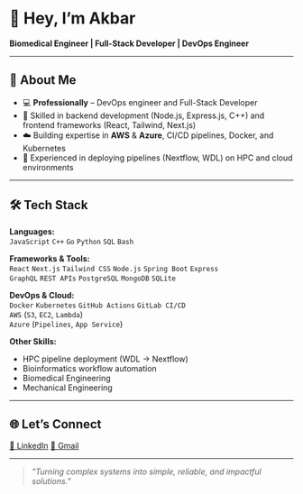 # 👋 Hey, I’m Akbar  

**Biomedical Engineer | Full-Stack Developer | DevOps Engineer**  

---

## 🚀 About Me  

- 💻 **Professionally** – DevOps engineer and Full-Stack Developer  
- 🔧 Skilled in backend development (Node.js, Express.js, C++) and frontend frameworks (React, Tailwind, Next.js)  
- ☁️ Building expertise in **AWS** & **Azure**, CI/CD pipelines, Docker, and Kubernetes  
- 🧬 Experienced in deploying pipelines (Nextflow, WDL) on HPC and cloud environments  

---

## 🛠️ Tech Stack  

**Languages:**  
`JavaScript` `C++` `Go` `Python` `SQL` `Bash`  

**Frameworks & Tools:**  
`React` `Next.js` `Tailwind CSS` `Node.js` `Spring Boot` `Express`  
`GraphQL` `REST APIs` `PostgreSQL` `MongoDB` `SQLite` 

**DevOps & Cloud:**  
`Docker` `Kubernetes` `GitHub Actions` `GitLab CI/CD`  
`AWS` (`S3`, `EC2`, `Lambda`)  
`Azure` (`Pipelines`, `App Service`)  

**Other Skills:**  
- HPC pipeline deployment (WDL → Nextflow)  
- Bioinformatics workflow automation
- Biomedical Engineering
- Mechanical Engineering

---

## 🌐 Let’s Connect  

[💼 LinkedIn](https://www.linkedin.com/in/akbar-abayev/)
[📧 Gmail](mailto:akbar.abayev@gmail.com)

---

> *"Turning complex systems into simple, reliable, and impactful solutions."*

